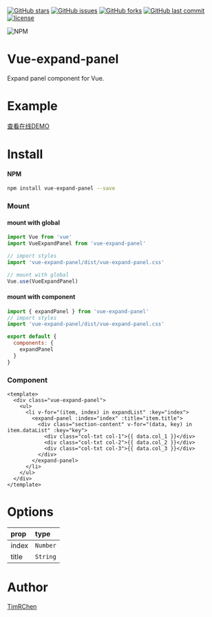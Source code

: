 [![GitHub stars](https://img.shields.io/github/stars/TimRChen/vue-expand-panel.svg?style=flat-square)](https://github.com/TimRChen/vue-expand-panel/stargazers)
[![GitHub issues](https://img.shields.io/github/issues/TimRChen/vue-expand-panel.svg?style=flat-square)](https://github.com/TimRChen/vue-expand-panel/issues)
[![GitHub forks](https://img.shields.io/github/forks/TimRChen/vue-expand-panel.svg?style=flat-square)](https://github.com/TimRChen/vue-expand-panel/network)
[![GitHub last commit](https://img.shields.io/github/last-commit/google/skia.svg?style=flat-square)](https://github.com/TimRChen/vue-expand-panel)
[![license](https://img.shields.io/github/license/mashape/apistatus.svg?style=flat-square)](https://github.com/TimRChen/vue-expand-panel)

![NPM](https://nodei.co/npm/vue-expand-panel.png?downloads=true&downloadRank=true&stars=true)


# Vue-expand-panel
Expand panel component for Vue.

# Example
[查看在线DEMO](https://timrchen.github.io/demo-item-display/vue-expand-panel/index.html)

# Install

#### NPM

``` bash
npm install vue-expand-panel --save
```

### Mount

#### mount with global

``` javascript
import Vue from 'vue'
import VueExpandPanel from 'vue-expand-panel'

// import styles
import 'vue-expand-panel/dist/vue-expand-panel.css'

// mount with global
Vue.use(VueExpandPanel)
```

#### mount with component

```javascript
import { expandPanel } from 'vue-expand-panel'
// import styles
import 'vue-expand-panel/dist/vue-expand-panel.css'

export default {
  components: {
    expandPanel
  }
}
```


### Component

```vue
<template>
  <div class="vue-expand-panel">
    <ul>
      <li v-for="(item, index) in expandList" :key="index">
        <expand-panel :index="index" :title="item.title">
          <div class="section-content" v-for="(data, key) in item.dataList" :key="key">
            <div class="col-txt col-1">{{ data.col_1 }}</div>
            <div class="col-txt col-2">{{ data.col_2 }}</div>
            <div class="col-txt col-3">{{ data.col_3 }}</div>
          </div>
        </expand-panel>
      </li>
    </ul>
  </div>
</template>
```


# Options

| prop       | type     |
| :--------  | :----- |
| index      | `Number` |
| title      | `String` |


# Author
[TimRChen](https://github.com/TimRChen)


